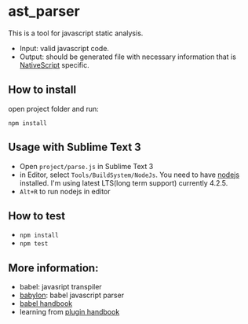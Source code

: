 # ast_parser
This is a tool for javascript static analysis. 
* Input: valid javascript code.
* Output: should be generated file with necessary information that is [NativeScript](https://www.nativescript.org/) specific.

## How to install

open project folder and run: 
```
npm install
```

## Usage with Sublime Text 3

* Open `project/parse.js` in Sublime Text 3
* in Editor, select `Tools/BuildSystem/NodeJs`. You need to have [nodejs](https://nodejs.org/en/) installed. I'm using latest LTS(long term support) currently 4.2.5.
* `Alt+R` to run nodejs in editor

## How to test
* `npm install`
* `npm test`

## More information:
* babel: javasript transpiler
* [babylon](https://github.com/babel/babel/tree/master/packages/babylon): babel javascript parser
* [babel handbook](https://github.com/thejameskyle/babel-handbook/blob/master/translations/en/README.md)
* learning from [plugin handbook](https://github.com/thejameskyle/babel-handbook/blob/master/translations/en/plugin-handbook.md)


